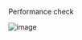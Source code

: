 Performance check 

![image](https://github.com/Yogeshpvt/Food-Image-classification-using-Transfer-Learning/assets/87895840/cb9eb627-fbe1-4f83-8fad-123a571a4aaa)
